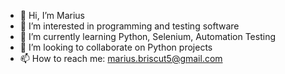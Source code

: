 - 👋 Hi, I’m Marius
- 👀 I’m interested in programming and testing software
- 🌱 I’m currently learning Python, Selenium, Automation Testing
- 💞️ I’m looking to collaborate on Python projects
- 📫 How to reach me: marius.briscut5@gmail.com

<!---
MariusB5/MariusB5 is a ✨ special ✨ repository because its `README.md` (this file) appears on your GitHub profile.
You can click the Preview link to take a look at your changes.
--->

